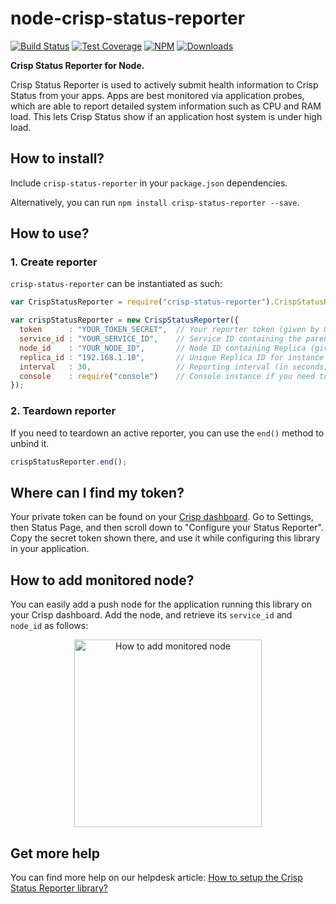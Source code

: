 # node-crisp-status-reporter

[![Build Status](https://img.shields.io/travis/crisp-im/node-crisp-status-reporter/master.svg)](https://travis-ci.org/crisp-im/node-crisp-status-reporter) [![Test Coverage](https://img.shields.io/coveralls/crisp-im/node-crisp-status-reporter/master.svg)](https://coveralls.io/github/crisp-im/node-crisp-status-reporter?branch=master) [![NPM](https://img.shields.io/npm/v/crisp-status-reporter.svg)](https://www.npmjs.com/package/crisp-status-reporter) [![Downloads](https://img.shields.io/npm/dt/crisp-status-reporter.svg)](https://www.npmjs.com/package/crisp-status-reporter)

**Crisp Status Reporter for Node.**

Crisp Status Reporter is used to actively submit health information to Crisp Status from your apps. Apps are best monitored via application probes, which are able to report detailed system information such as CPU and RAM load. This lets Crisp Status show if an application host system is under high load.

## How to install?

Include `crisp-status-reporter` in your `package.json` dependencies.

Alternatively, you can run `npm install crisp-status-reporter --save`.

## How to use?

### 1. Create reporter

`crisp-status-reporter` can be instantiated as such:

```javascript
var CrispStatusReporter = require("crisp-status-reporter").CrispStatusReporter;

var crispStatusReporter = new CrispStatusReporter({
  token      : "YOUR_TOKEN_SECRET",  // Your reporter token (given by Crisp)
  service_id : "YOUR_SERVICE_ID",    // Service ID containing the parent Node for Replica (given by Crisp)
  node_id    : "YOUR_NODE_ID",       // Node ID containing Replica (given by Crisp)
  replica_id : "192.168.1.10",       // Unique Replica ID for instance (ie. your IP on the LAN)
  interval   : 30,                   // Reporting interval (in seconds; defaults to 30 seconds if not set)
  console    : require("console")    // Console instance if you need to debug issues
});
```

### 2. Teardown reporter

If you need to teardown an active reporter, you can use the `end()` method to unbind it.

```javascript
crispStatusReporter.end();
```

## Where can I find my token?

Your private token can be found on your [Crisp dashboard](https://app.crisp.chat/). Go to Settings, then Status Page, and then scroll down to "Configure your Status Reporter". Copy the secret token shown there, and use it while configuring this library in your application.

## How to add monitored node?

You can easily add a push node for the application running this library on your Crisp dashboard. Add the node, and retrieve its `service_id` and `node_id` as follows:

<p align="center">
  <img height="300" src="https://crisp-im.github.io/node-crisp-status-reporter/images/setup.gif" alt="How to add monitored node">
</p>

## Get more help

You can find more help on our helpdesk article: [How to setup the Crisp Status Reporter library?](https://help.crisp.chat/en/article/1koqk09/)
